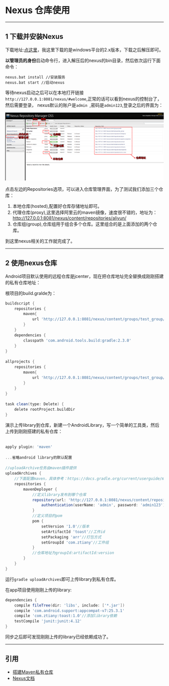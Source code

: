 # Nexus 仓库使用

---
## 1 下载并安装Nexus

下载地址:[点这里](https://www.sonatype.com/download-oss-sonatype)，我这里下载的是windows平台的2.x版本，下载之后解压即可。

**以管理员的身份**启动命令行，进入解压后的nexus的bin目录，然后依次运行下面命令：

```shell
nexus.bat install //安装服务
nexus.bat start //启动nexus
```

等待nexus启动之后可以在本地打开链接`http://127.0.0.1:8081/nexus/#welcome`,正常的话可以看到nexus的控制台了，然后需要登录，
nexus默认的账户是`admin `,密码是`admin123`,登录之后的界面为：

![nexus_repository](images/nexus_repository.png)

点击左边的Repositories选项，可以进入仓库管理界面，为了测试我们添加三个仓库：

1. 本地仓库(hosted),配置好仓库存储地址即可。
2. 代理仓库(proxy),这里选择阿里云的maven镜像，速度很不错的，地址为：<http://127.0.0.1:8081/nexus/content/repositories/aliyun/>
3. 仓库组(group),仓库组用于组合多个仓库。这里组合的是上面添加的两个仓库。

到这里nexus相关的工作就完成了。

---
## 2 使用nexus仓库

Android项目默认使用的远程仓库是jcenter，现在把仓库地址完全替换成刚刚搭建的私有仓库地址：

根项目的build.gralde为：

```groovy
buildscript {
    repositories {
        maven{
            url 'http://127.0.0.1:8081/nexus/content/groups/test_group/'//这里就是我们搭建的私有仓库组，其组合了远程仓库和本地仓库
        }
    }
    dependencies {
        classpath 'com.android.tools.build:gradle:2.3.0'
    }
}

allprojects {
    repositories {
        maven{
            url 'http://127.0.0.1:8081/nexus/content/groups/test_group/'
        }
    }
}

task clean(type: Delete) {
    delete rootProject.buildDir
}
```

演示上传library到仓库，新建一个AndroidLibrary，写一个简单的工具类，然后上传到刚刚搭建的私有仓库：

```groovy

apply plugin: 'maven'

...省略android library的默认配置

//uploadArchive任务由maven插件提供
uploadArchives {
    //下面配置maven，具体参考：https://docs.gradle.org/current/userguide/maven_plugin.html
    repositories {
        mavenDeployer {
            //定义library发布到哪个仓库
            repository(url: 'http://127.0.0.1:8081/nexus/content/repositories/test_local/') {//这里的地址是在nexus中创建的本地地仓库
                authentication(userName: 'admin', password: 'admin123')
            }
            //定义项目的pom
            pom {
                setVersion '1.0'//版本
                setArtifactId 'toast'//工件id
                setPackaging 'arr'//打包方式
                setGroupId 'com.ztiany'//工件组
            }
            //仓库地址为groupId:artifactId:version
        }
    }
}
```

运行`gradle uploadArchives`即可上传library到私有仓库。

在app项目使用刚刚上传的library:

```groovy
dependencies {
    compile fileTree(dir: 'libs', include: ['*.jar'])
    compile 'com.android.support:appcompat-v7:25.3.1'
    compile 'com.ztiany:toast:1.0'//添加library依赖
    testCompile 'junit:junit:4.12'
}
```

同步之后即可发现刚刚上传的library已经依赖成功了。

---
## 引用

- [搭建Maven私有仓库](https://pcyan.github.io/2017/04/08/use-nexus-to-create-private-maven-repo/)
- [Nexus文档](http://books.sonatype.com/nexus-book/3.0/reference/install.html#installation-archive)
